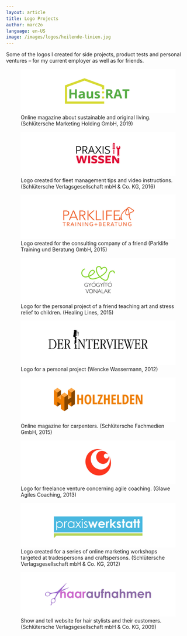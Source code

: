 ```yaml
---
layout: article
title: Logo Projects
author: marc2o
language: en-US
image: /images/logos/heilende-linien.jpg
---
```


Some of the logos I created for side projects, product tests and personal ventures – for my current employer as well as for friends.

<figure>
  <img src="/images/logos/hausrat.jpg" alt="Haus:RAT-Magazin">
  <figcaption>Online magazine about sustainable and original living. (Schlütersche Marketing Holding GmbH, 2019)</figcaption>
</figure>

<figure>
  <img src="/images/logos/praxis-wissen.jpg" alt="Praxiswissen">
  <figcaption>Logo created for fleet management tips and video instructions. (Schlütersche Verlagsgesellschaft mbH & Co. KG, 2016)</figcaption>
</figure>

<figure>
  <img src="/images/logos/parklife.jpg" alt="Parklife Training & Beratung">
  <figcaption>Logo created for the consulting company of a friend (Parklife Training und Beratung GmbH, 2015)</figcaption>
</figure>

<figure>
  <img src="/images/logos/heilende-linien.jpg" alt="">
  <figcaption>Logo for the personal project of a friend teaching art and stress relief to children. (Healing Lines, 2015)</figcaption>
</figure>

<figure>
  <img src="/images/logos/der-interviewer.jpg" alt="Der Interviewer">
  <figcaption>Logo for a personal project (Wencke Wassermann, 2012)</figcaption>
</figure>

<figure>
  <img src="/images/logos/holzhelden.jpg" alt="Holzhelden">
  <figcaption>Online magazine for carpenters. (Schlütersche Fachmedien GmbH, 2015)</figcaption>
</figure>

<figure>
  <img src="/images/logos/glawe.jpg" alt="Glawe Agiles Coaching">
  <figcaption>Logo for freelance venture concerning agile coaching. (Glawe Agiles Coaching, 2013)</figcaption>
</figure>

<figure>
  <img src="/images/logos/praxiswerkstatt.jpg" alt="Praxiswerkstatt">
  <figcaption>Logo created for a series of online marketing workshops targeted at tradespersons and craftspersons. (Schlütersche Verlagsgesellschaft mbH & Co. KG, 2012)</figcaption>
</figure>

<figure>
  <img src="/images/logos/haaraufnahmen.jpg" alt="">
  <figcaption>Show and tell website for hair stylists and their customers. (Schlütersche Verlagsgesellschaft mbH & Co. KG, 2009)</figcaption>
</figure>